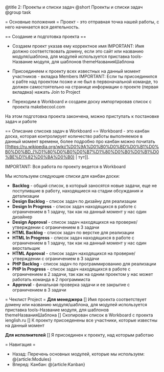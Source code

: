 @title 2: Проекты и списки задач
@short Проекты и списки задач
@group task

= Основные положения =
Проект - это отправная точка нашей работы, с него начинается вся деятельность.

== Создание и подготовка проекта ==

- Создаем проект указав ему корректное имя
IMPORTANT: Имя должно соответствовать домену, если это сайт или названию модуля/шаблона, для модулей используется
 приставка tools-Название модуля, для шаблонов themeНазванияШаблона

- Присоединяем к проекту всех известных на данный момент участников - вкладка Members
IMPORTANT: Если ты присоединился к рабте над проектом позже и не был в первоначальной команде, то должен самостоятельно
 на странице информации о проекте (первая вкладвка) нажать Join to Project

- Переходим в Workboard и создаем доску импортировав список с проекта makebecool.com

На этом подготовка проекта закончена, можно приступать к постановке задач и работе

== Описание списокв задач в Workboard ==
Workboard - это канбан доска, которая контролирует количество работы выполняемое в данный момент времени,
более подробно про канбан можно почитать [[https://ru.wikipedia.org/wiki/%D0%9A%D0%B0%D0%BD%D0%B1%D0%B0%D0%BD_(%D1%80%D0%B0%D0%B7%D1%80%D0%B0%D0%B1%D0%BE%D1%82%D0%BA%D0%B0) | тут]].

IMPORTANT: Вся работа по проекту ведется в Workboard

Мы используем следующие списки для канбан доски:
- **Backlog** - общий список, в который заносятся новые задачи, еще не поступившие в работу, находящиеся на стадии обсуждания и детализации
- **Design Backlog** - список задач по дизайну для реализации
- **Design In Progress** - список задач находящихся в работе с ограничением в 1 задачу, так как на данный момент у нас один дизайнер
- **Design Approval** - список задач находящихся на проверке/утверждении с ограничением в 3 задачи
- **HTML Backlog** - список задач по верстке для реализации
- **HTML In Progress** - список задач находящихся в работе с ограничением в 1 задачу, так как на данный момент у нас один верстальщик
- **HTML Approval** - список задач находящихся на проверке/утверждении с ограничением в 3 задачи
- **PHP Backlog** - список задач по программированию для реализации
- **PHP In Progress** - список задач находящихся в работе с ограничением в 2 задачи, так как на одним проектом у нас может работать команда в 2 программиста
- **Approval** - финальная проверка задачи и ее закрытие с ограничением в 3 задачи

= Чеклист Project =
**Для менеджера**
[] Имя проекта соответствует домену или названию модуля/шаблона, для модулей используется приставка tools-Название модуля, для шаблонов themeНазванияШаблона
[] Скопирован список в Workboard с проекта ienglish.ru
[] К проекту присоеденены все участники, которые известны на данный момент

**Для исполнителей**
[] Я присоединен к проекту, над которым работаю

= Навигация =
- Назад: Перечень основных модулей, которые мы используем: @{article:Modules}
- Вперед: Канбан: @{article:Kanban}